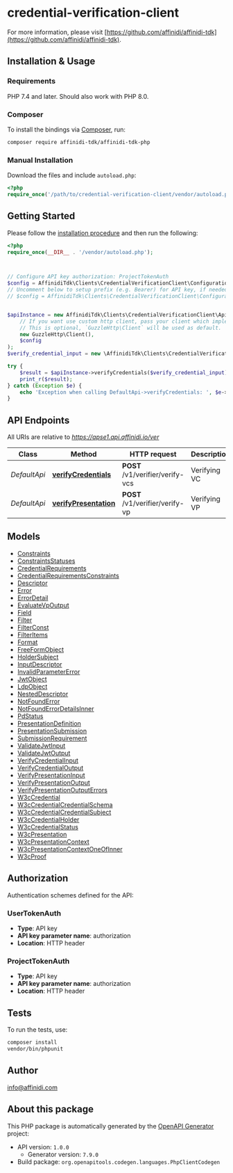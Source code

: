 # credential-verification-client


For more information, please visit [https://github.com/affinidi/affinidi-tdk](https://github.com/affinidi/affinidi-tdk).

## Installation & Usage

### Requirements

PHP 7.4 and later.
Should also work with PHP 8.0.

### Composer

To install the bindings via [Composer](https://getcomposer.org/), run:

```bash
composer require affinidi-tdk/affinidi-tdk-php
```

### Manual Installation

Download the files and include `autoload.php`:

```php
<?php
require_once('/path/to/credential-verification-client/vendor/autoload.php');
```

## Getting Started

Please follow the [installation procedure](#installation--usage) and then run the following:

```php
<?php
require_once(__DIR__ . '/vendor/autoload.php');



// Configure API key authorization: ProjectTokenAuth
$config = AffinidiTdk\Clients\CredentialVerificationClient\Configuration::getDefaultConfiguration()->setApiKey('authorization', 'YOUR_API_KEY');
// Uncomment below to setup prefix (e.g. Bearer) for API key, if needed
// $config = AffinidiTdk\Clients\CredentialVerificationClient\Configuration::getDefaultConfiguration()->setApiKeyPrefix('authorization', 'Bearer');


$apiInstance = new AffinidiTdk\Clients\CredentialVerificationClient\Api\DefaultApi(
    // If you want use custom http client, pass your client which implements `GuzzleHttp\ClientInterface`.
    // This is optional, `GuzzleHttp\Client` will be used as default.
    new GuzzleHttp\Client(),
    $config
);
$verify_credential_input = new \AffinidiTdk\Clients\CredentialVerificationClient\Model\VerifyCredentialInput(); // \AffinidiTdk\Clients\CredentialVerificationClient\Model\VerifyCredentialInput | VerifyCredentials

try {
    $result = $apiInstance->verifyCredentials($verify_credential_input);
    print_r($result);
} catch (Exception $e) {
    echo 'Exception when calling DefaultApi->verifyCredentials: ', $e->getMessage(), PHP_EOL;
}

```

## API Endpoints

All URIs are relative to *https://apse1.api.affinidi.io/ver*

Class | Method | HTTP request | Description
------------ | ------------- | ------------- | -------------
*DefaultApi* | [**verifyCredentials**](docs/Api/DefaultApi.md#verifycredentials) | **POST** /v1/verifier/verify-vcs | Verifying VC
*DefaultApi* | [**verifyPresentation**](docs/Api/DefaultApi.md#verifypresentation) | **POST** /v1/verifier/verify-vp | Verifying VP

## Models

- [Constraints](docs/Model/Constraints.md)
- [ConstraintsStatuses](docs/Model/ConstraintsStatuses.md)
- [CredentialRequirements](docs/Model/CredentialRequirements.md)
- [CredentialRequirementsConstraints](docs/Model/CredentialRequirementsConstraints.md)
- [Descriptor](docs/Model/Descriptor.md)
- [Error](docs/Model/Error.md)
- [ErrorDetail](docs/Model/ErrorDetail.md)
- [EvaluateVpOutput](docs/Model/EvaluateVpOutput.md)
- [Field](docs/Model/Field.md)
- [Filter](docs/Model/Filter.md)
- [FilterConst](docs/Model/FilterConst.md)
- [FilterItems](docs/Model/FilterItems.md)
- [Format](docs/Model/Format.md)
- [FreeFormObject](docs/Model/FreeFormObject.md)
- [HolderSubject](docs/Model/HolderSubject.md)
- [InputDescriptor](docs/Model/InputDescriptor.md)
- [InvalidParameterError](docs/Model/InvalidParameterError.md)
- [JwtObject](docs/Model/JwtObject.md)
- [LdpObject](docs/Model/LdpObject.md)
- [NestedDescriptor](docs/Model/NestedDescriptor.md)
- [NotFoundError](docs/Model/NotFoundError.md)
- [NotFoundErrorDetailsInner](docs/Model/NotFoundErrorDetailsInner.md)
- [PdStatus](docs/Model/PdStatus.md)
- [PresentationDefinition](docs/Model/PresentationDefinition.md)
- [PresentationSubmission](docs/Model/PresentationSubmission.md)
- [SubmissionRequirement](docs/Model/SubmissionRequirement.md)
- [ValidateJwtInput](docs/Model/ValidateJwtInput.md)
- [ValidateJwtOutput](docs/Model/ValidateJwtOutput.md)
- [VerifyCredentialInput](docs/Model/VerifyCredentialInput.md)
- [VerifyCredentialOutput](docs/Model/VerifyCredentialOutput.md)
- [VerifyPresentationInput](docs/Model/VerifyPresentationInput.md)
- [VerifyPresentationOutput](docs/Model/VerifyPresentationOutput.md)
- [VerifyPresentationOutputErrors](docs/Model/VerifyPresentationOutputErrors.md)
- [W3cCredential](docs/Model/W3cCredential.md)
- [W3cCredentialCredentialSchema](docs/Model/W3cCredentialCredentialSchema.md)
- [W3cCredentialCredentialSubject](docs/Model/W3cCredentialCredentialSubject.md)
- [W3cCredentialHolder](docs/Model/W3cCredentialHolder.md)
- [W3cCredentialStatus](docs/Model/W3cCredentialStatus.md)
- [W3cPresentation](docs/Model/W3cPresentation.md)
- [W3cPresentationContext](docs/Model/W3cPresentationContext.md)
- [W3cPresentationContextOneOfInner](docs/Model/W3cPresentationContextOneOfInner.md)
- [W3cProof](docs/Model/W3cProof.md)

## Authorization

Authentication schemes defined for the API:
### UserTokenAuth

- **Type**: API key
- **API key parameter name**: authorization
- **Location**: HTTP header


### ProjectTokenAuth

- **Type**: API key
- **API key parameter name**: authorization
- **Location**: HTTP header


## Tests

To run the tests, use:

```bash
composer install
vendor/bin/phpunit
```

## Author

info@affinidi.com

## About this package

This PHP package is automatically generated by the [OpenAPI Generator](https://openapi-generator.tech) project:

- API version: `1.0.0`
    - Generator version: `7.9.0`
- Build package: `org.openapitools.codegen.languages.PhpClientCodegen`
